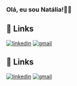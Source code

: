 ### Olá, eu sou Natália!👩‍💻

## 🔗 Links
[![linkedin](https://img.shields.io/badge/linkedin-0A66C2?style=for-the-badge&logo=linkedin&logoColor=white)]([https://www.linkedin.com/](https://www.linkedin.com/in/batistanatalia/))
[![gmail](https://img.shields.io/badge/Gmail-D14836?style=for-the-badge&logo=gmail&logoColor=white)](natalia.batista@dcomp.ufs.br)

## 🔗 Links
[![linkedin](https://img.shields.io/badge/linkedin-0A66C2?style=for-the-badge&logo=linkedin&logoColor=white)](https://www.linkedin.com/in/batistanatalia/)
[![gmail](https://img.shields.io/badge/Gmail-D14836?style=for-the-badge&logo=gmail&logoColor=white)](natalia.batista@dcomp.ufs.br)

<!--
**Natalia-SB/Natalia-SB** is a ✨ _special_ ✨ repository because its `README.md` (this file) appears on your GitHub profile.

Here are some ideas to get you started:

- 🔭 I’m currently working on ...
- 🌱 I’m currently learning ...
- 👯 I’m looking to collaborate on ...
- 🤔 I’m looking for help with ...
- 💬 Ask me about ...
- 📫 How to reach me: ...
- 😄 Pronouns: ...
- ⚡ Fun fact: ...
-->
